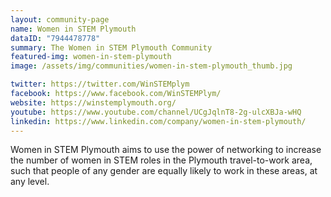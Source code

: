 ```yaml
---
layout: community-page
name: Women in STEM Plymouth
dataID: "7944478778"
summary: The Women in STEM Plymouth Community
featured-img: women-in-stem-plymouth
image: /assets/img/communities/women-in-stem-plymouth_thumb.jpg

twitter: https://twitter.com/WinSTEMplym
facebook: https://www.facebook.com/WinSTEMPlym/
website: https://winstemplymouth.org/
youtube: https://www.youtube.com/channel/UCgJqlnT8-2g-ulcXBJa-wHQ
linkedin: https://www.linkedin.com/company/women-in-stem-plymouth/
---
```

Women in STEM Plymouth aims to use the power of networking to increase the number
of women in STEM roles in the Plymouth travel-to-work area, such that people of
any gender are equally likely to work in these areas, at any level.
